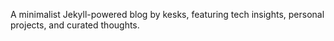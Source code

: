 A minimalist Jekyll-powered blog by kesks, featuring tech insights, personal projects, and curated thoughts. 
